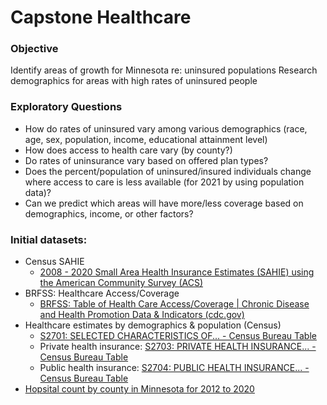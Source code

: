 # Capstone Healthcare


### Objective
Identify areas of growth for Minnesota re: uninsured populations
Research demographics for areas with high rates of uninsured people


### Exploratory Questions
  * How do rates of uninsured vary among various demographics (race, age, sex, population, income, educational attainment level)
  * How does access to health care vary (by county?)
  * Do rates of uninsurance vary based on offered plan types? 
  * Does the percent/population of uninsured/insured individuals change where access to care is less available (for 2021 by using population data)?
  * Can we predict which areas will have more/less coverage based on demographics, income, or other factors?



### Initial datasets:
  * Census SAHIE 
      * [2008 - 2020 Small Area Health Insurance Estimates (SAHIE) using the American Community Survey (ACS) ](https://www.census.gov/data/datasets/time-series/demo/sahie/estimates-acs.html)
  * BRFSS: Healthcare Access/Coverage
      * [BRFSS: Table of Health Care Access/Coverage | Chronic Disease and Health Promotion Data & Indicators (cdc.gov)](https://chronicdata.cdc.gov/Behavioral-Risk-Factors/BRFSS-Table-of-Health-Care-Access-Coverage/f7a2-7inb)
  * Healthcare estimates by demographics & population (Census)
      * [S2701: SELECTED CHARACTERISTICS OF... - Census Bureau Table](https://data.census.gov/cedsci/table?q=health%20insurance&g=0400000US27,27%240500000&tid=ACSST1Y2021.S2701&moe=false)
      * Private health insurance: [S2703: PRIVATE HEALTH INSURANCE... - Census Bureau Table](https://data.census.gov/cedsci/table?q=health%20insurance&g=0400000US27,27%240500000&tid=ACSST1Y2021.S2703)
      * Public health insurance: [S2704: PUBLIC HEALTH INSURANCE... - Census Bureau Table](https://data.census.gov/cedsci/table?q=health%20insurance&g=0400000US27,27%240500000&tid=ACSST1Y2021.S2704)
   * [Hopsital count by county in Minnesota for 2012 to 2020](https://data.census.gov/cedsci/table?q=hospital%20cb&g=0400000US27,27%240500000)
